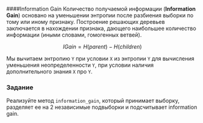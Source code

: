 ####Information Gain
Количество получаемой информации (**Information Gain**) основано на уменьшении энтропии после разбиения выборки по тому или иному признаку. Построение решающих деревьев заключается в нахождении признака, дающего наибольшее количество информации (иными словами, гомогенных ветвей).

$$IGain = H(parent) - H(children) $$

Мы вычитаем энтропию `Y` при условии `X` из энтропии `Y` для вычисления уменьшения неопределенности
`Y`, при условии наличия дополнительного знания `X` про `Y`.


### Задание

Реализуйте метод `information_gain`, который принимает выборку, разделяет ее на 2 независимые подвыборки и
подсчитывает information gain.
